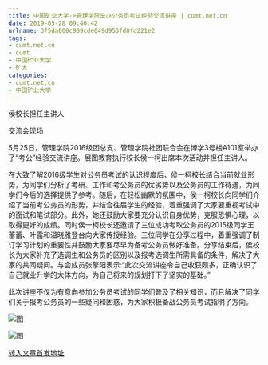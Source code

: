 ```yaml
---
title: 中国矿业大学->管理学院举办公务员考试经验交流讲座 | cumt.net.cn
date: 2019-05-28 09:40:42
urlname: 3f5da000c909cde049d953fd0fd221e2
tags: 
- cumt.net.cn
- cumt
- 中国矿业大学
- 矿大
categories:
- cumt.net.cn
- 中国矿业大学
---
```



侯校长担任主讲人

交流会现场

5月25日，管理学院2016级团总支、管理学院社团联合会在博学3号楼A101室举办了“考公”经验交流讲座。展图教育执行校长侯一柯出席本次活动并担任主讲人。

在大致了解2016级学生对公务员考试的认识程度后，侯一柯校长结合当前就业形势，为同学们分析了考研、工作和考公务员的优劣势以及公务员的工作待遇，为同学们今后的选择提供了参考。随后，在轻松幽默的氛围中，侯一柯校长向同学们介绍了当前考公务员的形势，并结合往届学生的经验，着重强调了大家要重视考试中的面试和笔试部分。此外，她还鼓励大家要充分认识自身优势，克服恐惧心理，以取得更好的成绩。同时侯一柯校长还邀请了三位成功考取公务员的2015级同学王蕾蕾、叶露和温晓雅登台向大家传授经验。三位同学在分享过程中，着重强调了制订学习计划的重要性并鼓励大家要尽早为备考公务员做好准备。分享结束后，侯校长为大家补充了选调生和公务员的区别以及报考选调生所需具备的条件，解决了大家的共同疑问。与会成员张擎阳表示:“此次交流讲座令自己收获颇多，正确认识了自己就业升学的大体方向，为自己将来的规划打下了坚实的基础。”

此次讲座不仅为有意向参加公务员考试的同学们普及了相关知识，而且解决了同学们关于报考公务员的一些疑问和困惑，为大家积极备战公务员考试指明了方向。



![图](http://xwzx.cumt.edu.cn/_upload/article/images/0a/21/7cd262644ffa833b32e2a2c4ceb3/7a7229ae-194a-467c-89c2-8583863379b3.jpg)

![图](http://xwzx.cumt.edu.cn/_upload/article/images/0a/21/7cd262644ffa833b32e2a2c4ceb3/c02ad304-f7e3-4df6-8f8d-3c4dce81518f.jpg)

[转入文章首发地址](http://xwzx.cumt.edu.cn/0a/f6/c523a527094/page.htm)